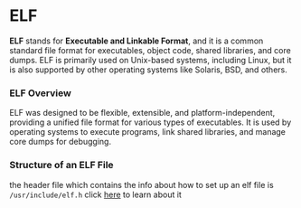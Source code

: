 # ELF

**ELF** stands for **Executable and Linkable Format**, and it is a common standard file format for executables, object code, shared libraries, and core dumps. ELF is primarily used on Unix-based systems, including Linux, but it is also supported by other operating systems like Solaris, BSD, and others.

### ELF Overview

ELF was designed to be flexible, extensible, and platform-independent, providing a unified file format for various types of executables. It is used by operating systems to execute programs, link shared libraries, and manage core dumps for debugging.

### Structure of an ELF File

the header file which contains the info about how to set up an elf file is  `/usr/include/elf.h` click [here](./elf.md) to learn about it
